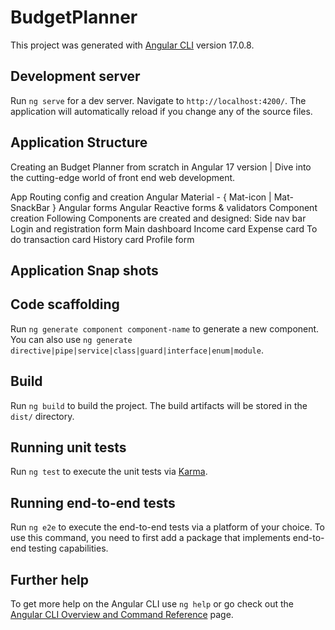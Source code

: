 # BudgetPlanner

This project was generated with [Angular CLI](https://github.com/angular/angular-cli) version 17.0.8.

## Development server

Run `ng serve` for a dev server. Navigate to `http://localhost:4200/`. The application will automatically reload if you change any of the source files.


## Application Structure

Creating an Budget Planner from scratch in Angular 17 version | Dive into the cutting-edge world of front end web development.

  App Routing config and creation
  Angular Material - { Mat-icon | Mat-SnackBar }
  Angular forms
  Angular Reactive forms & validators
    Component creation
    Following Components are created and designed:
      Side nav bar 
      Login and registration form
      Main dashboard
      Income card
      Expense card
      To do transaction card
      History card
      Profile form

## Application Snap shots



## Code scaffolding

Run `ng generate component component-name` to generate a new component. You can also use `ng generate directive|pipe|service|class|guard|interface|enum|module`.

## Build

Run `ng build` to build the project. The build artifacts will be stored in the `dist/` directory.

## Running unit tests

Run `ng test` to execute the unit tests via [Karma](https://karma-runner.github.io).

## Running end-to-end tests

Run `ng e2e` to execute the end-to-end tests via a platform of your choice. To use this command, you need to first add a package that implements end-to-end testing capabilities.

## Further help

To get more help on the Angular CLI use `ng help` or go check out the [Angular CLI Overview and Command Reference](https://angular.io/cli) page.
